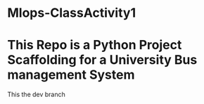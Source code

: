 # Mlops-ClassActivity1
# This Repo is a Python Project Scaffolding for a University Bus management System
This the dev branch 
